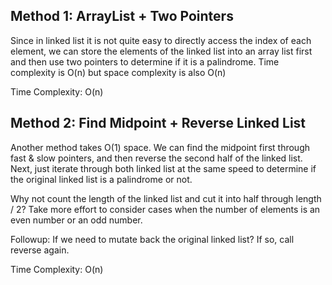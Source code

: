 ## Method 1: ArrayList + Two Pointers

Since in linked list it is not quite easy to directly access the index of each element, we can store the elements of the linked list into an array list first
and then use two pointers to determine if it is a palindrome. Time complexity is O(n) but space complexity is also O(n)

Time Complexity: O(n)

## Method 2: Find Midpoint + Reverse Linked List

Another method takes O(1) space. We can find the midpoint first through fast & slow pointers, and then reverse the second half of the linked list. 
Next, just iterate through both linked list at the same speed to determine if the original linked list is a palindrome or not. 

Why not count the length of the linked list and cut it into half through length / 2? Take more effort to consider cases when the number of elements is an 
even number or an odd number.

Followup: If we need to mutate back the original linked list? If so, call reverse again.

Time Complexity: O(n)
